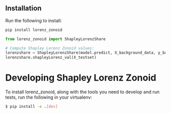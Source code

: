 ## Installation

Run the following to install:

```python
pip install lorenz_zonoid
````

```python
from lorenz_zonoid import ShapleyLorenzShare

# Compute Shapley Lorenz Zonoid values:
lorenzshare = ShapleyLorenzShare(model.predict, X_background_data, y_background_data)
lorenzshare.shapleyLorenz_val(X_testset)
```

# Developing Shapley Lorenz Zonoid

To install lorenz_zonoid, along with the tools you need to develop and run tests, run the following in your virtualenv:

```bash
$ pip install -e .[dev]
```
